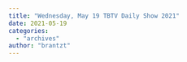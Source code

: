 ```yaml
---
title: "Wednesday, May 19 TBTV Daily Show 2021"
date: 2021-05-19
categories: 
  - "archives"
author: "brantzt"
---
```



